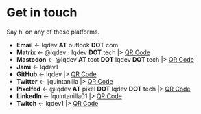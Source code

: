 # Get in touch

Say hi on any of these platforms.

- **Email** <- lqdev **AT** outlook **DOT** com
- **Matrix** <- @lqdev **:** lqdev **DOT** tech |> [QR Code](/images/qr-matrix.png)
- **Mastodon** <-  @lqdev **AT** toot **DOT** lqdev **DOT** tech |> [QR Code](/images/qr-mastodon.png)
- **Jami** <- lqdev1
- **GitHub** <- lqdev |> [QR Code](/images/qr-github.png)
- **Twitter** <- ljquintanilla |> [QR Code](/images/qr-twitter.png)
- **Pixelfed** <- @lqdev **AT** pixel **DOT** lqdev **DOT** tech |> [QR Code](/images/qr-pixelfed.png)
- **LinkedIn** <- lquintanilla01 |> [QR Code](/images/qr-linkedin.png)
- **Twitch** <- lqdev1 |> [QR Code](/images/qr-twitch.png)
